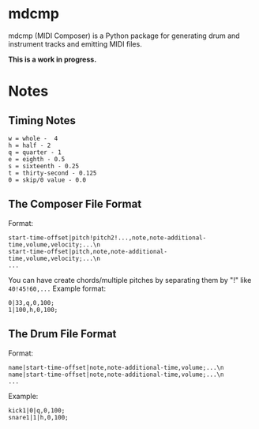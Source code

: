 # mdcmp

mdcmp (MIDI Composer) is a Python package for generating drum and instrument tracks and emitting
MIDI files.

**This is a work in progress.**

# Notes

## Timing Notes
```
w = whole -  4
h = half - 2
q = quarter - 1
e = eighth - 0.5
s = sixteenth - 0.25
t = thirty-second - 0.125
0 = skip/0 value - 0.0
```

## The Composer File Format


Format:
```
start-time-offset|pitch!pitch2!...,note,note-additional-time,volume,velocity;...\n
start-time-offset|pitch,note,note-additional-time,volume,velocity;...\n
...
```

You can have create chords/multiple pitches by separating them by "!" like `40!45!60,...`
Example format:
```
0|33,q,0,100;
1|100,h,0,100;
```

## The Drum File Format

Format:
```
name|start-time-offset|note,note-additional-time,volume;...\n
name|start-time-offset|note,note-additional-time,volume;...\n
...
```

Example:
```
kick1|0|q,0,100;
snare1|1|h,0,100;
```
